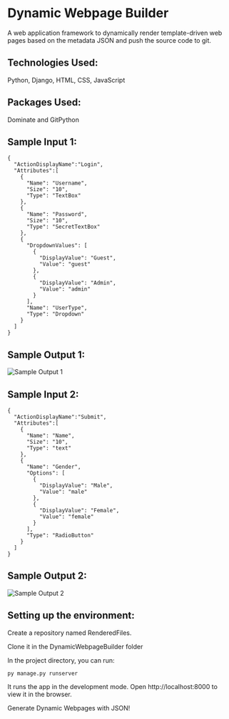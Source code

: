 # Dynamic Webpage Builder

A web application framework to dynamically render template-driven web
pages based on the metadata JSON and push the source code to git.

## Technologies Used:
Python, Django, HTML, CSS, JavaScript

## Packages Used:
Dominate and GitPython

## Sample Input 1:

```
{
  "ActionDisplayName":"Login",
  "Attributes":[
    {
      "Name": "Username",
      "Size": "10",
      "Type": "TextBox"
    },
    {
      "Name": "Password",
      "Size": "10",
      "Type": "SecretTextBox"
    },
    {
      "DropdownValues": [
        {
          "DisplayValue": "Guest",
          "Value": "guest"
        },
        {
          "DisplayValue": "Admin",
          "Value": "admin"
        }
      ],
      "Name": "UserType",
      "Type": "Dropdown"
    }
  ]
}
```

## Sample Output 1:

![Sample Output 1](https://user-images.githubusercontent.com/33464442/121712976-f3bf4c80-caf9-11eb-98d0-b915a94674bd.png)

## Sample Input 2:

```
{
  "ActionDisplayName":"Submit",
  "Attributes":[
    {
      "Name": "Name",
      "Size": "10",
      "Type": "text"
    },
    {
      "Name": "Gender",
      "Options": [
        {
          "DisplayValue": "Male",
          "Value": "male"
        },
        {
          "DisplayValue": "Female",
          "Value": "female"
        }
      ],
      "Type": "RadioButton"
    }
  ]
}
```

## Sample Output 2:

![Sample Output 2](https://user-images.githubusercontent.com/33464442/121713223-40a32300-cafa-11eb-9d96-1399a68c2d58.png)

## Setting up the environment:

Create a repository named RenderedFiles.

Clone it in the DynamicWebpageBuilder folder

In the project directory, you can run:

```
py manage.py runserver
```

It runs the app in the development mode.
Open http://localhost:8000 to view it in the browser.

Generate Dynamic Webpages with JSON!
